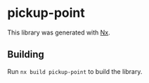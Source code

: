 # pickup-point

This library was generated with [Nx](https://nx.dev).

## Building

Run `nx build pickup-point` to build the library.
